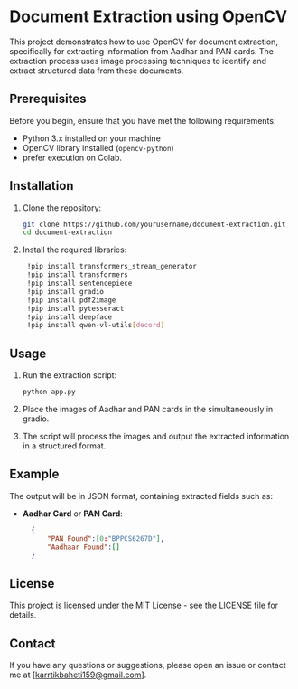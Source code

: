 # Document Extraction using OpenCV

This project demonstrates how to use OpenCV for document extraction, specifically for extracting information from Aadhar and PAN cards. The extraction process uses image processing techniques to identify and extract structured data from these documents.

## Prerequisites

Before you begin, ensure that you have met the following requirements:

- Python 3.x installed on your machine
- OpenCV library installed (`opencv-python`)
- prefer execution on Colab.
## Installation

1. Clone the repository:

   ```bash
   git clone https://github.com/yourusername/document-extraction.git
   cd document-extraction
   ```

2. Install the required libraries:

   ```bash
    !pip install transformers_stream_generator
    !pip install transformers
    !pip install sentencepiece
    !pip install gradio
    !pip install pdf2image
    !pip install pytesseract
    !pip install deepface
    !pip install qwen-vl-utils[decord]
   ```

## Usage


1. Run the extraction script:

   ```bash
   python app.py
   ```
2. Place the images of Aadhar and PAN cards in the simultaneously in gradio.

3. The script will process the images and output the extracted information in a structured format.

## Example

The output will be in JSON format, containing extracted fields such as:

- **Aadhar Card** or  **PAN Card**:
  ```json
    {
        "PAN Found":[0:"BPPCS6267D"],
        "Aadhaar Found":[]
    }
  ```

## License

This project is licensed under the MIT License - see the LICENSE file for details.

## Contact

If you have any questions or suggestions, please open an issue or contact me at [karrtikbaheti159@gmail.com].
